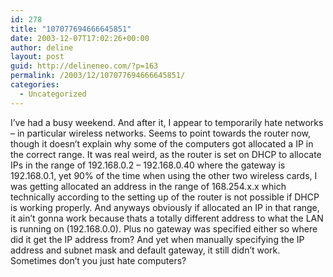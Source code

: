 ```yaml
---
id: 278
title: "107077694666645851"
date: 2003-12-07T17:02:26+00:00
author: deline
layout: post
guid: http://delineneo.com/?p=163
permalink: /2003/12/107077694666645851/
categories:
  - Uncategorized
---
```

I&#8217;ve had a busy weekend. And after it, I appear to temporarily hate networks &#8211; in particular wireless networks. Seems to point towards the router now, though it doesn&#8217;t explain why some of the computers got allocated a IP in the correct range. It was real weird, as the router is set on DHCP to allocate IPs in the range of 192.168.0.2 &#8211; 192.168.0.40 where the gateway is 192.168.0.1, yet 90% of the time when using the other two wireless cards, I was getting allocated an address in the range of 168.254.x.x which technically according to the setting up of the router is not possible if DHCP is working properly. And anyways obviously if allocated an IP in that range, it ain&#8217;t gonna work because thats a totally different address to what the LAN is running on (192.168.0.0). Plus no gateway was specified either so where did it get the IP address from? And yet when manually specifying the IP address and subnet mask and default gateway, it still didn&#8217;t work. Sometimes don&#8217;t you just hate computers?
